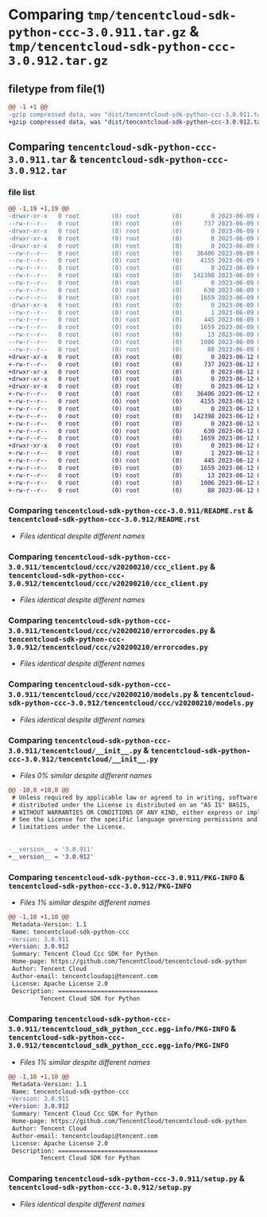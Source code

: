 # Comparing `tmp/tencentcloud-sdk-python-ccc-3.0.911.tar.gz` & `tmp/tencentcloud-sdk-python-ccc-3.0.912.tar.gz`

## filetype from file(1)

```diff
@@ -1 +1 @@
-gzip compressed data, was "dist/tencentcloud-sdk-python-ccc-3.0.911.tar", last modified: Fri Jun  9 02:14:02 2023, max compression
+gzip compressed data, was "dist/tencentcloud-sdk-python-ccc-3.0.912.tar", last modified: Mon Jun 12 02:58:31 2023, max compression
```

## Comparing `tencentcloud-sdk-python-ccc-3.0.911.tar` & `tencentcloud-sdk-python-ccc-3.0.912.tar`

### file list

```diff
@@ -1,19 +1,19 @@
-drwxr-xr-x   0 root         (0) root         (0)        0 2023-06-09 02:14:02.000000 tencentcloud-sdk-python-ccc-3.0.911/
--rw-r--r--   0 root         (0) root         (0)      737 2023-06-09 02:14:02.000000 tencentcloud-sdk-python-ccc-3.0.911/README.rst
-drwxr-xr-x   0 root         (0) root         (0)        0 2023-06-09 02:14:02.000000 tencentcloud-sdk-python-ccc-3.0.911/tencentcloud/
-drwxr-xr-x   0 root         (0) root         (0)        0 2023-06-09 02:14:02.000000 tencentcloud-sdk-python-ccc-3.0.911/tencentcloud/ccc/
-drwxr-xr-x   0 root         (0) root         (0)        0 2023-06-09 02:14:02.000000 tencentcloud-sdk-python-ccc-3.0.911/tencentcloud/ccc/v20200210/
--rw-r--r--   0 root         (0) root         (0)    36406 2023-06-09 02:14:02.000000 tencentcloud-sdk-python-ccc-3.0.911/tencentcloud/ccc/v20200210/ccc_client.py
--rw-r--r--   0 root         (0) root         (0)     4155 2023-06-09 02:14:02.000000 tencentcloud-sdk-python-ccc-3.0.911/tencentcloud/ccc/v20200210/errorcodes.py
--rw-r--r--   0 root         (0) root         (0)        0 2023-06-09 02:14:02.000000 tencentcloud-sdk-python-ccc-3.0.911/tencentcloud/ccc/v20200210/__init__.py
--rw-r--r--   0 root         (0) root         (0)   142398 2023-06-09 02:14:02.000000 tencentcloud-sdk-python-ccc-3.0.911/tencentcloud/ccc/v20200210/models.py
--rw-r--r--   0 root         (0) root         (0)        0 2023-06-09 02:14:02.000000 tencentcloud-sdk-python-ccc-3.0.911/tencentcloud/ccc/__init__.py
--rw-r--r--   0 root         (0) root         (0)      630 2023-06-09 02:14:02.000000 tencentcloud-sdk-python-ccc-3.0.911/tencentcloud/__init__.py
--rw-r--r--   0 root         (0) root         (0)     1659 2023-06-09 02:14:02.000000 tencentcloud-sdk-python-ccc-3.0.911/PKG-INFO
-drwxr-xr-x   0 root         (0) root         (0)        0 2023-06-09 02:14:02.000000 tencentcloud-sdk-python-ccc-3.0.911/tencentcloud_sdk_python_ccc.egg-info/
--rw-r--r--   0 root         (0) root         (0)        1 2023-06-09 02:14:02.000000 tencentcloud-sdk-python-ccc-3.0.911/tencentcloud_sdk_python_ccc.egg-info/dependency_links.txt
--rw-r--r--   0 root         (0) root         (0)      445 2023-06-09 02:14:02.000000 tencentcloud-sdk-python-ccc-3.0.911/tencentcloud_sdk_python_ccc.egg-info/SOURCES.txt
--rw-r--r--   0 root         (0) root         (0)     1659 2023-06-09 02:14:02.000000 tencentcloud-sdk-python-ccc-3.0.911/tencentcloud_sdk_python_ccc.egg-info/PKG-INFO
--rw-r--r--   0 root         (0) root         (0)       13 2023-06-09 02:14:02.000000 tencentcloud-sdk-python-ccc-3.0.911/tencentcloud_sdk_python_ccc.egg-info/top_level.txt
--rw-r--r--   0 root         (0) root         (0)     1006 2023-06-09 02:14:02.000000 tencentcloud-sdk-python-ccc-3.0.911/setup.py
--rw-r--r--   0 root         (0) root         (0)       88 2023-06-09 02:14:02.000000 tencentcloud-sdk-python-ccc-3.0.911/setup.cfg
+drwxr-xr-x   0 root         (0) root         (0)        0 2023-06-12 02:58:31.000000 tencentcloud-sdk-python-ccc-3.0.912/
+-rw-r--r--   0 root         (0) root         (0)      737 2023-06-12 02:58:31.000000 tencentcloud-sdk-python-ccc-3.0.912/README.rst
+drwxr-xr-x   0 root         (0) root         (0)        0 2023-06-12 02:58:31.000000 tencentcloud-sdk-python-ccc-3.0.912/tencentcloud/
+drwxr-xr-x   0 root         (0) root         (0)        0 2023-06-12 02:58:31.000000 tencentcloud-sdk-python-ccc-3.0.912/tencentcloud/ccc/
+drwxr-xr-x   0 root         (0) root         (0)        0 2023-06-12 02:58:31.000000 tencentcloud-sdk-python-ccc-3.0.912/tencentcloud/ccc/v20200210/
+-rw-r--r--   0 root         (0) root         (0)    36406 2023-06-12 02:58:31.000000 tencentcloud-sdk-python-ccc-3.0.912/tencentcloud/ccc/v20200210/ccc_client.py
+-rw-r--r--   0 root         (0) root         (0)     4155 2023-06-12 02:58:31.000000 tencentcloud-sdk-python-ccc-3.0.912/tencentcloud/ccc/v20200210/errorcodes.py
+-rw-r--r--   0 root         (0) root         (0)        0 2023-06-12 02:58:31.000000 tencentcloud-sdk-python-ccc-3.0.912/tencentcloud/ccc/v20200210/__init__.py
+-rw-r--r--   0 root         (0) root         (0)   142398 2023-06-12 02:58:31.000000 tencentcloud-sdk-python-ccc-3.0.912/tencentcloud/ccc/v20200210/models.py
+-rw-r--r--   0 root         (0) root         (0)        0 2023-06-12 02:58:31.000000 tencentcloud-sdk-python-ccc-3.0.912/tencentcloud/ccc/__init__.py
+-rw-r--r--   0 root         (0) root         (0)      630 2023-06-12 02:58:31.000000 tencentcloud-sdk-python-ccc-3.0.912/tencentcloud/__init__.py
+-rw-r--r--   0 root         (0) root         (0)     1659 2023-06-12 02:58:31.000000 tencentcloud-sdk-python-ccc-3.0.912/PKG-INFO
+drwxr-xr-x   0 root         (0) root         (0)        0 2023-06-12 02:58:31.000000 tencentcloud-sdk-python-ccc-3.0.912/tencentcloud_sdk_python_ccc.egg-info/
+-rw-r--r--   0 root         (0) root         (0)        1 2023-06-12 02:58:31.000000 tencentcloud-sdk-python-ccc-3.0.912/tencentcloud_sdk_python_ccc.egg-info/dependency_links.txt
+-rw-r--r--   0 root         (0) root         (0)      445 2023-06-12 02:58:31.000000 tencentcloud-sdk-python-ccc-3.0.912/tencentcloud_sdk_python_ccc.egg-info/SOURCES.txt
+-rw-r--r--   0 root         (0) root         (0)     1659 2023-06-12 02:58:31.000000 tencentcloud-sdk-python-ccc-3.0.912/tencentcloud_sdk_python_ccc.egg-info/PKG-INFO
+-rw-r--r--   0 root         (0) root         (0)       13 2023-06-12 02:58:31.000000 tencentcloud-sdk-python-ccc-3.0.912/tencentcloud_sdk_python_ccc.egg-info/top_level.txt
+-rw-r--r--   0 root         (0) root         (0)     1006 2023-06-12 02:58:31.000000 tencentcloud-sdk-python-ccc-3.0.912/setup.py
+-rw-r--r--   0 root         (0) root         (0)       88 2023-06-12 02:58:31.000000 tencentcloud-sdk-python-ccc-3.0.912/setup.cfg
```

### Comparing `tencentcloud-sdk-python-ccc-3.0.911/README.rst` & `tencentcloud-sdk-python-ccc-3.0.912/README.rst`

 * *Files identical despite different names*

### Comparing `tencentcloud-sdk-python-ccc-3.0.911/tencentcloud/ccc/v20200210/ccc_client.py` & `tencentcloud-sdk-python-ccc-3.0.912/tencentcloud/ccc/v20200210/ccc_client.py`

 * *Files identical despite different names*

### Comparing `tencentcloud-sdk-python-ccc-3.0.911/tencentcloud/ccc/v20200210/errorcodes.py` & `tencentcloud-sdk-python-ccc-3.0.912/tencentcloud/ccc/v20200210/errorcodes.py`

 * *Files identical despite different names*

### Comparing `tencentcloud-sdk-python-ccc-3.0.911/tencentcloud/ccc/v20200210/models.py` & `tencentcloud-sdk-python-ccc-3.0.912/tencentcloud/ccc/v20200210/models.py`

 * *Files identical despite different names*

### Comparing `tencentcloud-sdk-python-ccc-3.0.911/tencentcloud/__init__.py` & `tencentcloud-sdk-python-ccc-3.0.912/tencentcloud/__init__.py`

 * *Files 0% similar despite different names*

```diff
@@ -10,8 +10,8 @@
 # Unless required by applicable law or agreed to in writing, software
 # distributed under the License is distributed on an "AS IS" BASIS,
 # WITHOUT WARRANTIES OR CONDITIONS OF ANY KIND, either express or implied.
 # See the License for the specific language governing permissions and
 # limitations under the License.
 
 
-__version__ = '3.0.911'
+__version__ = '3.0.912'
```

### Comparing `tencentcloud-sdk-python-ccc-3.0.911/PKG-INFO` & `tencentcloud-sdk-python-ccc-3.0.912/PKG-INFO`

 * *Files 1% similar despite different names*

```diff
@@ -1,10 +1,10 @@
 Metadata-Version: 1.1
 Name: tencentcloud-sdk-python-ccc
-Version: 3.0.911
+Version: 3.0.912
 Summary: Tencent Cloud Ccc SDK for Python
 Home-page: https://github.com/TencentCloud/tencentcloud-sdk-python
 Author: Tencent Cloud
 Author-email: tencentcloudapi@tencent.com
 License: Apache License 2.0
 Description: ============================
         Tencent Cloud SDK for Python
```

### Comparing `tencentcloud-sdk-python-ccc-3.0.911/tencentcloud_sdk_python_ccc.egg-info/PKG-INFO` & `tencentcloud-sdk-python-ccc-3.0.912/tencentcloud_sdk_python_ccc.egg-info/PKG-INFO`

 * *Files 1% similar despite different names*

```diff
@@ -1,10 +1,10 @@
 Metadata-Version: 1.1
 Name: tencentcloud-sdk-python-ccc
-Version: 3.0.911
+Version: 3.0.912
 Summary: Tencent Cloud Ccc SDK for Python
 Home-page: https://github.com/TencentCloud/tencentcloud-sdk-python
 Author: Tencent Cloud
 Author-email: tencentcloudapi@tencent.com
 License: Apache License 2.0
 Description: ============================
         Tencent Cloud SDK for Python
```

### Comparing `tencentcloud-sdk-python-ccc-3.0.911/setup.py` & `tencentcloud-sdk-python-ccc-3.0.912/setup.py`

 * *Files identical despite different names*

